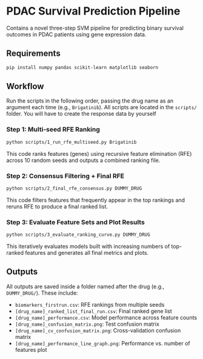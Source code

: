 # PDAC Survival Prediction Pipeline

Contains a novel three-step SVM pipeline for predicting binary survival outcomes in PDAC patients using gene expression data.

## Requirements

```bash
pip install numpy pandas scikit-learn matplotlib seaborn
```


## Workflow

Run the scripts in the following order, passing the drug name as an argument each time (e.g., `Brigatinib`). All scripts are located in the `scripts/` folder. You will have to create the response data by yourself

### Step 1: Multi-seed RFE Ranking

```bash
python scripts/1_run_rfe_multiseed.py Brigatinib
```

This code ranks features (genes) using recursive feature elimination (RFE) across 10 random seeds and outputs a combined ranking file.

### Step 2: Consensus Filtering + Final RFE

```bash
python scripts/2_final_rfe_consensus.py DUMMY_DRUG
```

This code filters features that frequently appear in the top rankings and reruns RFE to produce a final ranked list.

### Step 3: Evaluate Feature Sets and Plot Results

```bash
python scripts/3_evaluate_ranking_curve.py DUMMY_DRUG
```

This iteratively evaluates models built with increasing numbers of top-ranked features and generates all final metrics and plots.

## Outputs

All outputs are saved inside a folder named after the drug (e.g., `DUMMY_DRUG/`). These include:

- `biomarkers_firstrun.csv`: RFE rankings from multiple seeds
- `[drug_name]_ranked_list_final_run.csv`: Final ranked gene list
- `[drug_name]_performance.csv`: Model performance across feature counts
- `[drug_name]_confusion_matrix.png`: Test confusion matrix
- `[drug_name]_cv_confusion_matrix.png`: Cross-validation confusion matrix
- `[drug_name]_performance_line_graph.png`: Performance vs. number of features plot
